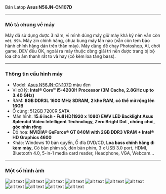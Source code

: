 Bán Latop **Asus N56JN-CN107D**

---

### Mô tả chung về máy
Máy đã sử dụng được 3 năm, vì mình dùng máy giữ máy khá kỹ nên vẫn còn `mới 99%`. Máy zin chính hãng, chưa bung máy lần nào (vẫn còn tem bảo hành chính hãng dán trên thân máy). Máy dùng để chạy Photoshop, AI, chơi game, DEV đều OK, ngoài ra máy thuộc dòng giải trí nên được trang bị bộ loa cho âm thanh rất to và hay (có kèm loa tăng bass).

---

### Thông tin cấu hình máy

- Model: [Asus N56JN-CN107D](https://www.asus.com/Laptops/N56JN/) màu đen
- Vi xử lý: **Intel® Core™ i5-4200H Processor (3M Cache, 2.8GHz up to 3.40 GHz)**
- RAM: **8GB DDR3L 1600 MHz SDRAM, 2 khe RAM, có thể mở rộng lên 16GB**
- Ổ cứng: 512GB 7200R SATA
- Màn hình: **15.6 inch - Full HD(1920 x 1080) EWV LED Backlight Asus Splendid Video Intelligent Technology, Zero Bright Dot , chống chói, góc nhìn rộng**
- Đồ hoạ: **NVIDIA® GeForce® GT 840M with 2GB DDR3 VRAM + Intel® HD Graphics 4600**
- Khác: Windows 10 bản quyền, Ổ đĩa DVD/CD, **Loa bass chính hãng đi kèm máy**, Có bàn phím số, đèn bàn phím, 3 x USB 3.0 port, HDMI, Bluetooth 4.0, 5-in-1 media card reader, Headphone, VGA, Webcam...

---

### Một số hình ảnh

![alt text][1]
![alt text][2]
![alt text][3]
![alt text][4]
![alt text][5]
![alt text][6]
![alt text][7]
![alt text][8]
![alt text][9]
![alt text][10]
![alt text][11]

[1]: ./images/1.jpg "Hình 01"
[2]: ./images/2.jpg "Hình 02"
[3]: ./images/3.jpg "Hình 03"
[4]: ./images/4.jpg "Hình 04"
[5]: ./images/5.JPG "Hình 05"
[6]: ./images/6.JPG "Hình 06"
[7]: ./images/7.jpg "Hình 07"
[8]: ./images/8.jpg "Hình 08"
[9]: ./images/9.jpg "Hình 09"
[10]: ./images/10.jpg "Hình 10"
[11]: ./images/11.jpg "Hình 11"
